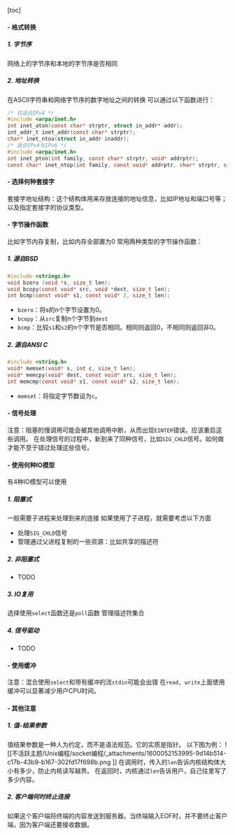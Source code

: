 [toc]

#### - 格式转换

##### 1. 字节序
网络上的字节序和本地的字节序是否相同

##### 2. 地址转换
在ASCII字符串和网络字节序的数字地址之间的转换
可以通过以下函数进行：
```c
/* 仅适合IPv4 */
#include <arpa/inet.h>
int inet_aton(const char* strptr, struct in_addr* addr);
int_addr_t inet_addr(const char* strptr);
char* inet_ntoa(struct in_addr inaddr);
/* 适合IPv4与IPv6 */
#include <arpa/inet.h>
int inet_pton(int family, const char* strptr, void* addrptr);
const char* inet_ntop(int family, const void* addrptr, char* strptr, size_t len);
```

#### - 选择何种套接字
套接字地址结构：这个结构体用来存放连接的地址信息，比如IP地址和端口号等；以及指定套接字的协议类型。

#### - 字节操作函数
比如字节内存复制，比如内存全部置为0
常用两种类型的字节操作函数：

##### 1. 源自BSD
```c
#include <strings.h>
void bzero (void *s, size_t len);
void bcopy(const void* src, void *dest, size_t len);
int bcmp(const void* s1, const void* 2, size_t len);
```

- `bzero`：将s的n个字节设置为0。
- `bcopy`：从`src`复制n个字节到`dest`
- `bcmp`：比较`s1`和`s2`的n个字节是否相同。相同则返回0，不相同则返回非0。

##### 2. 源自ANSI C
```c
#include <string.h>
void* memset(void* s, int c, size_t len);
void* memcpy(void* dest, const void* src, size_t len);
int memcmp(const void* s1, const void* s2, size_t len);
```

- `memset`：将指定字节数设为`c`。

#### - 信号处理
注意：阻塞的慢调用可能会被其他调用中断，从而出现`EINTER`错误。应该重启这些调用。
在处理信号的过程中，新到来了同种信号，比如`SIG_CHLD`信号。如何做才能不至于错过处理这些信号。

#### - 使用何种IO模型
有4种IO模型可以使用

##### 1. 阻塞式
一般需要子进程来处理到来的连接
如果使用了子进程，就需要考虑以下方面

- 处理`SIG_CHLD`信号
- 管理通过父进程复制的一些资源：比如共享的描述符

##### 2. 非阻塞式

-  TODO

##### 3. IO复用
选择使用`select`函数还是`poll`函数
管理描述符集合

##### 4. 信号驱动

-  TODO

#### - 使用缓冲
注意：混合使用`select`和带有缓冲的流`stdin`可能会出错
在`read, write`上面使用缓冲可以显著减少用户CPU时间。

#### - 其他注意

##### 1. 值-结果参数
值结果参数是一种人为约定，而不是语法规范。它的实质是指针。
以下图为例：
![[不活跃主题/Unix编程/socket编程/_attachments/1600052153995-9d14b514-c17b-43b9-b167-302fd17f698b.png ]]
在调用时，传入的`len`告诉内核结构体大小有多少，防止内核读写越界。
在返回时，内核通过`len`告诉用户，自己往里写了多少内容。

##### 2. 客户端何时终止连接
如果这个客户端将终端的内容发送到服务器。当终端输入EOF时，并不要终止客户端，因为客户端还要接收数据。
